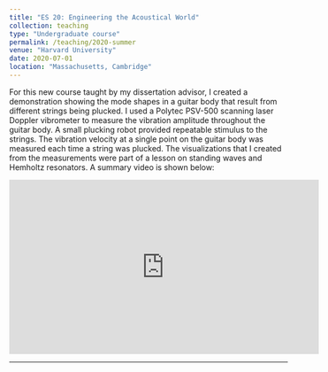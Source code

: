 ```yaml
---
title: "ES 20: Engineering the Acoustical World"
collection: teaching
type: "Undergraduate course"
permalink: /teaching/2020-summer
venue: "Harvard University"
date: 2020-07-01
location: "Massachusetts, Cambridge"
---
```


For this new course taught by my dissertation advisor, I created a demonstration showing the mode shapes in a guitar body that result from different strings being plucked. I used a Polytec PSV-500 scanning laser Doppler vibrometer to measure the vibration amplitude throughout the guitar body. A small plucking robot provided repeatable stimulus to the strings. The vibration velocity at a single point on the guitar body was measured each time a string was plucked. The visualizations that I created from the measurements were part of a lesson on standing waves and Hemholtz resonators. A summary video is shown below:

<iframe width="560" height="315" src="https://www.youtube.com/embed/9nq_int9YGU" frameborder="0" allow="accelerometer; autoplay; clipboard-write; encrypted-media; gyroscope; picture-in-picture" allowfullscreen></iframe>

---
